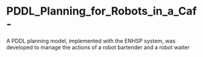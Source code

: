 # PDDL_Planning_for_Robots_in_a_Caf-
A PDDL planning model, implemented with the ENHSP system, was developed to manage the actions of a robot bartender and a robot waiter
